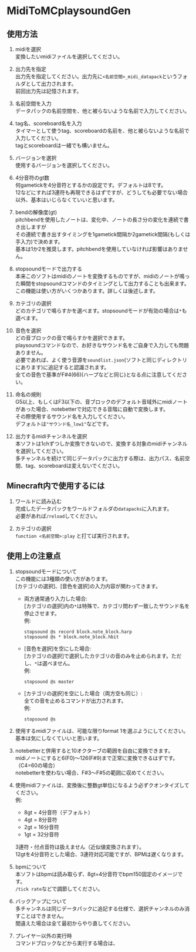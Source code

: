 # MidiToMCplaysoundGen

## 使用方法

1. midiを選択  
   変換したいmidiファイルを選択してください。

2. 出力先を指定  
   出力先を指定してください。出力先に`<名前空間>_midi_datapack`というフォルダとして出力されます。  
   前回出力先は記憶されます。

3. 名前空間を入力  
   データパックの名前空間を、他と被らないような名前で入力してください。

4. tag名、scoreboard名を入力  
   タイマーとして使うtag、scoreboardの名前を、他と被らないような名前で入力してください。  
   tagとscoreboardは一緒でも構いません。

5. バージョンを選択  
   使用するバージョンを選択してください。

6. 4分音符のgt数  
   何gametickを4分音符とするかの設定です。デフォルトは8です。  
   12などにすれば3連符も再現できるはずですが、どうしても必要でない場合以外、基本はいじらなくていいと思います。

7. bendの解像度(gt)  
   pitchbendを使用したノートは、変化中、ノートの長さ分の変化を連続で書き出しますが  
   その連続で書き出すタイミングを1gametick間隔か2gametick間隔(もしくは手入力)で決めます。  
   基本は1か2を推奨します。pitchbendを使用していなければ影響はありません。

8. stopsoundモードで出力する  
   本来このソフトはmidiのノートを変換するものですが、midiのノートが鳴った瞬間をstopsoundコマンドのタイミングとして出力することも出来ます。  
   この機能は使い方がいくつかあります。詳しくは後述します。

9. カテゴリの選択  
   どのカテゴリで鳴らすかを選べます。stopsoundモードが有効の場合は`*`も選べます。

10. 音色を選択  
    どの音ブロックの音で鳴らすかを選択できます。  
    playsoundコマンドなので、お好きなサウンド名をご自身で入力しても問題ありません。  
    必要であれば、よく使う音源を`soundlist.json`(ソフトと同じディレクトリにあります)に追記すると認識されます。  
    全ての音色で基準がF#4(66)(ハープなどと同じ)となる点に注意してください。

11. 命名の規則  
    G5以上、もしくはF3以下の、音ブロックのデフォルト音域外にmidiノートがあった場合、notebetterで対応できる音階に自動で変換します。  
    その際使用するサウンド名を入力してください。  
    デフォルトは`"サウンド名_low1"`などです。

12. 出力するmidiチャンネルを選択  
    本ソフトは1chずつしか変換できないので、変換する対象のmidiチャンネルを選択してください。  
    多チャンネルを続けて同じデータパックに出力する際は、出力パス、名前空間、tag、scoreboardは変えないでください。

## Minecraft内で使用するには

1. ワールドに読み込む  
   完成したデータパックをワールドフォルダの`datapacks`に入れます。  
   必要があれば`/reload`してください。

2. カテゴリの選択  
   `function <名前空間>:play` と打てば実行されます。

## 使用上の注意点

1. stopsoundモードについて  
   この機能には3種類の使い方があります。  
   [カテゴリの選択]、[音色を選択]の入力内容が関わってきます。  
   - 両方通常通り入力した場合:  
     [カテゴリの選択]内の`*`は特殊で、カテゴリ問わず一致したサウンド名を停止させます。  
     例:  
     ```
     stopsound @s record block.note_block.harp
     stopsound @s * block.note_block.hbit
     ```
   - [音色を選択]を空にした場合:  
     [カテゴリの選択]で選択したカテゴリの音のみを止められます。ただし、`*`は選べません。  
     例:  
     ```
     stopsound @s master
     ```
   - [カテゴリの選択]を空にした場合（両方空も同じ）:  
     全ての音を止めるコマンドが出力されます。  
     例:  
     ```
     stopsound @s
     ```

2. 使用するmidiファイルは、可能な限りformat 1を選ぶようにしてください。基本は気にしなくていいと思います。

3. notebetterと併用すると10オクターブの範囲を自由に変換できます。  
   midiノートにすると6(F0)～126(F#9)まで正常に変換できるはずです。（C4=60の場合）  
   notebetterを使わない場合、F#3～F#5の範囲に収めてください。

4. 使用midiファイルは、変換後に整数gt単位になるよう必ずクオンタイズしてください。  
   例:  
   - 8gt = 4分音符（デフォルト）  
   - 4gt = 8分音符  
   - 2gt = 16分音符  
   - 1gt = 32分音符  
   
   3連符・付点音符は扱えません（近似値変換されます）。  
   12gtを4分音符とした場合、3連符対応可能ですが、BPMは遅くなります。

5. bpmについて  
   本ソフトはbpmは読み取らず、8gt=4分音符でbpm150固定のイメージです。  
   `/tick rate`などで調節してください。

6. バックアップについて  
   多チャンネルは同じデータパックに追記する仕様で、選択チャンネルのみ消すことはできません。  
   間違えた場合は全て最初からやり直してください。

7. プレイヤー以外の実行時  
   コマンドブロックなどから実行する場合は、  
